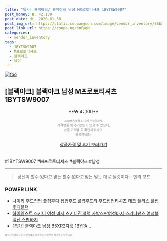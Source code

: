 ```yaml
--- 
title: "특가! 블랙야크/ 블랙야크 남성 M프로토티셔츠 1BYTSW9007" 
post_money: ₩. 42,100 
post_date: dt. 2020.01.30 
post_img_url: https://static.coupangcdn.com/image/vendor_inventory/55b2/775ca3855c6d410d0acaffb76cd329598389cf6407f3d3841889a903d936.jpg 
post_link_url: https://coupa.ng/bnFpgN 
categories: 
  - vendor_inventory 
tags: 
  - 1BYTSW9007 
  - M프로토티셔츠 
  - 블랙야크 
  - 남성 
--- 
```

[![foo](https://static.coupangcdn.com/image/vendor_inventory/55b2/775ca3855c6d410d0acaffb76cd329598389cf6407f3d3841889a903d936.jpg)](https://coupa.ng/bnFpgN) 

## [블랙야크] 블랙야크 남성 M프로토티셔츠 1BYTSW9007 
<p style="text-align: center;">**₩ 42,100**</p> 
<p style="text-align: center;"><span style="color: #898c8f; font-family: Georgia,Times,serif; font-size: 0.75em;">2020년01월30일에 작성되어, <br>가격변동 및 추가할인이 있을 수 있으니,<br> 상품 가격을 꼭!확인해주세요.<br>행복하세요~</span> 
</p>	 
<div markdown="0" style="text-align: center;"><a href="https://coupa.ng/bnFpgN" class="btn btn--success">상품가격 및 후기 보러가기</a></div> 
<br><br> 
  #1BYTSW9007 #M프로토티셔츠 #블랙야크 #남성 
<hr> 

> 당신이 할수 있다고 믿든 할수 없다고 믿든 믿는 대로 될것이다.–  헨리 포드 


### POWER LINK

* <a href="https://blog.naver.com/santokki14/221786434008" target="_blank">나이키 후드집업 풀집후디 집업후드 풀집후드티 후드집업티셔츠 테크 플리스 풀집 후디블랙</a>
* <a href="https://blog.naver.com/santokki14/221787934989" target="_blank">하이웨스트 스키니 여성 바지 스키니진 블랙 사방스판여성바지 스키니팬츠 여성블랙진 스판바지 </a>
* <a href="https://blog.naver.com/an0733/221790139918" target="_blank">[특가] 블랙야크 남성 B5XR2자켓 1BYPA...</a>

<span style="color: #898c8f; font-family: Georgia,Times,serif; font-size: 0.55em;">파트너스활동으로 작성자에게 일정액의 커미션이 제공될수 있습니다.</span> 
